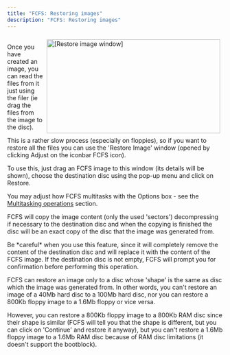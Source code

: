 ```yaml
---
title: "FCFS: Restoring images"
description: "FCFS: Restoring images"
---
```



<img src="../restore.gif" alt="[Restore image window]" align="right" vspace="8" hspace="8" width="404" height="219" /><br />
Once you have created an image, you can read the files from it just using the filer (ie drag the files from the image to the disc).

<p>This is a rather slow process (especially on floppies), so if you want to restore all the files you can use the 'Restore&nbsp;Image' window (opened by clicking Adjust on the iconbar FCFS icon).</p>

<p>To use this, just drag an FCFS image to this window (its details will be shown), choose the destination disc using the pop-up menu and click on Restore.</p>

<p>You may adjust how FCFS multitasks with the Options box - see the <a href="multi.html">Multitasking operations</a> section.</p>

<p>FCFS will copy the image content (only the used 'sectors') decompressing if necessary to the destination disc and when the copying is finished the disc will be an exact copy of the disc that the image was generated from.</p>

<p>Be *careful* when you use this feature, since it will completely remove the content of the destination disc and will replace it with the content of the FCFS image. If the destination disc is not empty, FCFS will prompt you for confirmation before performing this operation.</p>

<p>FCFS can restore an image only to a disc whose 'shape' is the same as disc which the image was generated from. In other words, you can't restore an image of a 40Mb hard disc to a 100Mb hard disc, nor you can restore a 800Kb floppy image to a 1.6Mb floppy or vice versa.</p>

<p>However, you can restore a 800Kb floppy image to a 800Kb RAM disc since their shape is similar (FCFS will tell you that the shape is different, but you can click on 'Continue' and restore it anyway), but you can't restore a 1.6Mb floppy image to a 1.6Mb RAM disc because of RAM disc limitations (it doesn't support the bootblock).</p>
